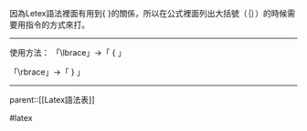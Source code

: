 因為Letex語法裡面有用到{ }的關係，所以在公式裡面列出大括號（｛｝）的時候需要用指令的方式來打。
- - -
使用方法：
「\\lbrace」$\rightarrow$「 $\lbrace$ 」

「\\rbrace」$\rightarrow$「 $\rbrace$ 」
- - -
parent::[[Latex語法表]]

#latex